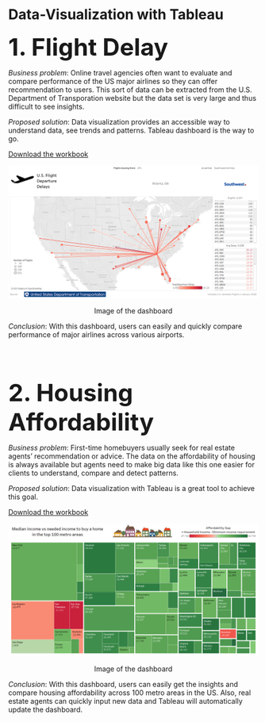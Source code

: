 # Data-Visualization with Tableau

<font size="+10">**1. Flight Delay**</font>

*Business problem*: Online travel agencies often want to evaluate and compare performance of the US major airlines so they can offer recommendation to users. This sort of data can be extracted from the U.S. Department of Transporation website but the data set is very large and thus difficult to see insights.

*Proposed solution*: Data visualization provides an accessible way to understand data, see trends and patterns. Tableau dashboard is the way to go.

[Download the workbook](https://www.dropbox.com/s/df3d9c5deuin1ja/Flight%20Delays.twbx?dl=0)

![Image of the dashboard](https://github.com/hai-dong-pham/hai-dong-pham.github.io/blob/master/assets/Flight%20Delay/Departures.png)
<p align="center">Image of the dashboard</p>

*Conclusion*: With this dashboard, users can easily and quickly compare performance of major airlines across various airports.
                                                      
<br />                          
<br />
<br />                     
                   

<font size="+10">**2. Housing Affordability**</font>

*Business problem*: First-time homebuyers usually seek for real estate agents’ recommendation or advice. The data on the affordability of housing is always available but agents need to make big data like this one easier for clients to understand, compare and detect patterns.

*Proposed solution*: Data visualization with Tableau is a great tool to achieve this goal.

[Download the workbook](https://www.dropbox.com/s/ie6y5zpox1zx6u4/Housing%20Affordability.twbx?dl=0)

![Image of the dashboard](https://github.com/hai-dong-pham/hai-dong-pham.github.io/blob/master/assets/Housing%20Affordability/affordable-housing.png)
<p align="center">Image of the dashboard</p>

*Conclusion*: With this dashboard, users can easily get the insights and compare housing affordability across 100 metro areas in the US. Also, real estate agents can quickly input new data and Tableau will automatically update the dashboard.
